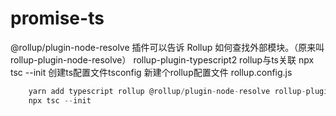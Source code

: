 # promise-ts

@rollup/plugin-node-resolve 插件可以告诉 Rollup 如何查找外部模块。（原来叫rollup-plugin-node-resolve）
rollup-plugin-typescript2 rollup与ts关联
npx tsc --init 创建ts配置文件tsconfig
新建个rollup配置文件 rollup.config.js 

```javascript
    yarn add typescript rollup @rollup/plugin-node-resolve rollup-plugin-typescript2
    npx tsc --init
```